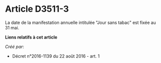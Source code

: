 # Article D3511-3

La date de la manifestation annuelle intitulée "Jour sans tabac" est fixée au 31 mai.

**Liens relatifs à cet article**

_Créé par_:

  - Décret n°2016-1139 du 22 août 2016 - art. 1
